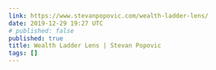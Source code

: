 ```yaml
---
link: https://www.stevanpopovic.com/wealth-ladder-lens/
date: 2019-12-29 19:27 UTC
# published: false
published: true
title: Wealth Ladder Lens | Stevan Popovic
tags: []
---
```



